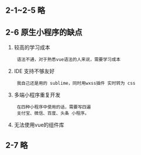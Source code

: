 ## 2-1~2-5 略

## 2-6 原生小程序的缺点

1. 较高的学习成本
		
		语法不通，对于熟悉vue语法的人来说，需要学习成本
2. IDE 支持不够友好
		
		我自己还是用的 sublime，同时用wxss插件 实时转为 css
3. 多端小程序重复开发

		在四种小程序中使用的话，需要写四遍
		支付宝、微信、百度、头条 小程序。
4. 无法使用vue的组件库




## 2-7 略